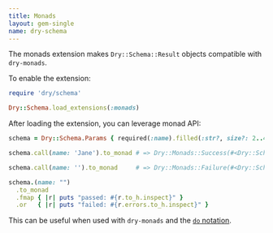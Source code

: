 ```yaml
---
title: Monads
layout: gem-single
name: dry-schema
---
```


The monads extension makes `Dry::Schema::Result` objects compatible with `dry-monads`.

To enable the extension:

```ruby
require 'dry/schema'

Dry::Schema.load_extensions(:monads)
```

After loading the extension, you can leverage monad API:

```ruby
schema = Dry::Schema.Params { required(:name).filled(:str?, size?: 2..4) }

schema.call(name: 'Jane').to_monad # => Dry::Monads::Success(#<Dry::Schema::Result{:name=>"Jane"} errors={}>)

schema.call(name: '').to_monad     # => Dry::Monads::Failure(#<Dry::Schema::Result{:name=>""} errors={:name=>["must be filled"]}>)

schema.(name: "")
  .to_monad
  .fmap { |r| puts "passed: #{r.to_h.inspect}" }
  .or   { |r| puts "failed: #{r.errors.to_h.inspect}" }
```

This can be useful when used with `dry-monads` and the [`do` notation](/gems/dry-monads/do-notation/).
